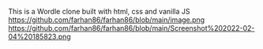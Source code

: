 This is a Wordle clone built with html, css and vanilla JS
https://github.com/farhan86/farhan86/blob/main/image.png
https://github.com/farhan86/farhan86/blob/main/Screenshot%202022-02-04%20185823.png
